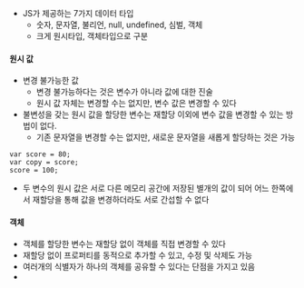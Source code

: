 
- JS가 제공하는 7가지 데이터 타입
	- 숫자, 문자열, 불리언, null, undefined, 심벌, 객체
	- 크게 원시타입, 객체타입으로 구분

#### 원시 값
- 변경 불가능한 값
	- 변경 불가능하다는 것은 변수가 아니라 값에 대한 진술
	- 원시 값 자체는 변경할 수는 없지만, 변수 값은 변경할 수 있다
- 불변성을 갖는 원시 값을 할당한 변수는 재할당 이외에 변수 값을 변경할 수 있는 방법이 없다.
	- 기존 문자열을 변경할 수는 없지만, 새로운 문자열을 새롭게 할당하는 것은 가능

```JS
var score = 80;
var copy = score;
score = 100;
```
- 두 변수의 원시 값은 서로 다른 메모리 공간에 저장된 별개의 값이 되어 어느 한쪽에서 재할당을 통해 값을 변경하더라도 서로 간섭할 수 없다

#### 객체
- 객체를 할당한 변수는 재할당 없이 객체를 직접 변경할 수 있다
- 재할당 없이 프로퍼티를 동적으로 추가할 수 있고, 수정 및 삭제도 가능
- 여러개의 식별자가 하나의 객체를 공유할 수 있다는 단점을 가지고 있음
- 